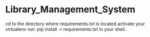 # Library_Management_System
cd to the directory where requirements.txt is located
activate your virtualenv
run: pip install -r requirements.txt in your shell.
